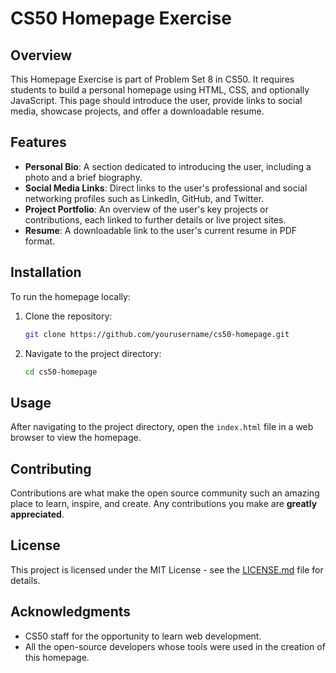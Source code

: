 
# CS50 Homepage Exercise

## Overview

This Homepage Exercise is part of Problem Set 8 in CS50. It requires students to build a personal homepage using HTML, CSS, and optionally JavaScript. This page should introduce the user, provide links to social media, showcase projects, and offer a downloadable resume.

## Features

- **Personal Bio**: A section dedicated to introducing the user, including a photo and a brief biography.
- **Social Media Links**: Direct links to the user's professional and social networking profiles such as LinkedIn, GitHub, and Twitter.
- **Project Portfolio**: An overview of the user's key projects or contributions, each linked to further details or live project sites.
- **Resume**: A downloadable link to the user's current resume in PDF format.

## Installation

To run the homepage locally:

1. Clone the repository:
   ```bash
   git clone https://github.com/yourusername/cs50-homepage.git
   ```
2. Navigate to the project directory:
   ```bash
   cd cs50-homepage
   ```

## Usage

After navigating to the project directory, open the `index.html` file in a web browser to view the homepage.

## Contributing

Contributions are what make the open source community such an amazing place to learn, inspire, and create. Any contributions you make are **greatly appreciated**.

## License

This project is licensed under the MIT License - see the [LICENSE.md](LICENSE) file for details.

## Acknowledgments

- CS50 staff for the opportunity to learn web development.
- All the open-source developers whose tools were used in the creation of this homepage.